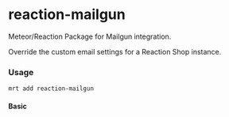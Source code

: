 reaction-mailgun
=============

Meteor/Reaction Package for Mailgun integration.

Override the custom email settings for a Reaction Shop instance.

### Usage
```console
mrt add reaction-mailgun
```

#### Basic

